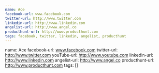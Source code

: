 ```yaml
---
name: Ace
facebook-url: www.facebook.com
twitter-url: http://www.twitter.com
linkedin-url: http://www.linkedin.com
angelist-url: http://www.angel.co
producthunt-url: http://www.producthunt.com
tags: facebook, twitter, linkedin, angelist, producthunt
---
```

name: Ace
facebook-url: www.facebook.com
twitter-url: http://www.twitter.com
youTube-url: http://www.youtube.com
linkedin-url: http://www.linkedin.com
angelist-url: http://www.angel.co
producthunt-url: http://www.producthunt.com
tags: []
